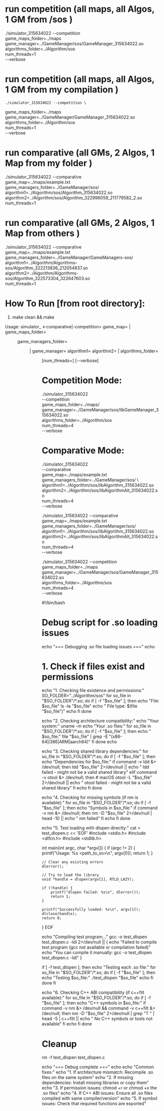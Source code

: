 # run competition (all maps, all Algos, 1 GM from /sos )
  ./simulator_315634022 --competition \
  game_maps_folder=../maps \
  game_manager=../GameManager/sos/GameManager_315634022.so \
  algorithms_folder=../Algorithm/sos \
  num_threads=1 \
  --verbose


# run competition (all maps, all Algos, 1 GM from my compilation )
    ./simulator_315634022 --competition \
  game_maps_folder=../maps \
  game_manager=../GameManager/GameManager_315634022.so \
  algorithms_folder=../Algorithm/sos \
  num_threads=1 \
  --verbose


# run comparative (all GMs, 2 Algos, 1 Map from my folder )
./simulator_315634022 --comparative \
  game_map=../maps/example.txt \
  game_managers_folder=../GameManager/sos/ \
  algorithm1=../Algorithm/sos/Algorithm_315634022.so \
  algorithm2=../Algorithm/sos/Algorithm_322996059_211779582_2.so \
  num_threads=1

# run comparative (all GMs, 2 Algos, 1 Map from others )
./simulator_315634022 --comparative \
  game_map=../maps/example.txt \
  game_managers_folder=../GameManager/GameManagers-sos/ \
  algorithm1=../Algorithm/Algorithms-sos/Algorithm_322213836_212054837.so \
  algorithm2=../Algorithm/Algorithms-sos/Algorithm_322573304_322647603.so \
  num_threads=1

# How To Run [from root directory]:
1. make clean && make

Usage: simulator_<ID> <-comparative|-competition>
       game_map=<file> | game_maps_folder=<dir>
       game_managers_folder=<dir> | game_manager=<file>
       algorithm1=<so> algorithm2=<so> | algorithms_folder=<dir>
       [num_threads=<N>] [--verbose]

# Competition Mode:
./simulator_315634022 \
  --competition \
  game_maps_folder=../maps/ \
  game_manager=../GameManager/sos/libGameManager_315634022.so \
  algorithms_folder=../Algorithm/sos \
  num_threads=4 \
  --verbose
# Comparative Mode:
./simulator_315634022 \
  --comparative \
  game_map=../maps/example.txt \
  game_managers_folder=../GameManager/sos/ \                   
  algorithm1=../Algorithm/sos/libAlgorithm_315634022.so \
  algorithm2=../Algorithm/sos/libAlgorithmAlt_315634022.so \
  num_threads=4 \
  --verbose



./simulator_315634022 --comparative \
  game_map=../maps/example.txt \
  game_managers_folder=../GameManager/sos/ \
  algorithm1=../Algorithm/sos/libAlgorithm_315634022.so \
  algorithm2=../Algorithm/sos/libAlgorithmAlt_315634022.so \
  num_threads=4 \
  --verbose


  ./simulator_315634022 --competition \
  game_maps_folder=../maps \
  game_manager=../GameManager/sos/GameManager_315634022.so \
  algorithms_folder=../Algorithm/sos \
  num_threads=4 \
  --verbose





  #!/bin/bash

# Debug script for .so loading issues
echo "=== Debugging .so file loading issues ==="
echo

# 1. Check if files exist and permissions
echo "1. Checking file existence and permissions:"
SO_FOLDER="../Algorithm/sos"
for so_file in "$SO_FOLDER"/*.so; do
    if [ -f "$so_file" ]; then
        echo "File: $so_file"
        ls -la "$so_file"
        echo "  File type: $(file "$so_file")"
        echo
    fi
done

echo "2. Checking architecture compatibility:"
echo "Your system:"
uname -m
echo "Your .so files:"
for so_file in "$SO_FOLDER"/*.so; do
    if [ -f "$so_file" ]; then
        echo "  $so_file:"
        file "$so_file" | grep -E "(x86-64|i386|ARM|aarch64)"
    fi
done
echo

echo "3. Checking shared library dependencies:"
for so_file in "$SO_FOLDER"/*.so; do
    if [ -f "$so_file" ]; then
        echo "Dependencies for $so_file:"
        if command -v ldd &> /dev/null; then
            ldd "$so_file" 2>/dev/null || echo "  ldd failed - might not be a valid shared library"
        elif command -v otool &> /dev/null; then
            # macOS
            otool -L "$so_file" 2>/dev/null || echo "  otool failed - might not be a valid shared library"
        fi
        echo
    fi
done

echo "4. Checking for missing symbols (if nm is available):"
for so_file in "$SO_FOLDER"/*.so; do
    if [ -f "$so_file" ]; then
        echo "Symbols in $so_file:"
        if command -v nm &> /dev/null; then
            nm -D "$so_file" 2>/dev/null | head -10 || echo "  nm failed"
        fi
        echo
    fi
done

echo "5. Test loading with dlopen directly:"
cat > test_dlopen.c << 'EOF'
#include <stdio.h>
#include <dlfcn.h>
#include <stdlib.h>

int main(int argc, char *argv[]) {
    if (argc != 2) {
        printf("Usage: %s <path_to_so>\n", argv[0]);
        return 1;
    }
    
    // Clear any existing errors
    dlerror();
    
    // Try to load the library
    void *handle = dlopen(argv[1], RTLD_LAZY);
    
    if (!handle) {
        printf("dlopen failed: %s\n", dlerror());
        return 1;
    }
    
    printf("Successfully loaded: %s\n", argv[1]);
    dlclose(handle);
    return 0;
}
EOF

echo "Compiling test program..."
gcc -o test_dlopen test_dlopen.c -ldl 2>/dev/null || {
    echo "Failed to compile test program (gcc not available or compilation failed)"
    echo "You can compile it manually: gcc -o test_dlopen test_dlopen.c -ldl"
}

if [ -f test_dlopen ]; then
    echo "Testing each .so file:"
    for so_file in "$SO_FOLDER"/*.so; do
        if [ -f "$so_file" ]; then
            echo "Testing $so_file:"
            ./test_dlopen "$so_file"
            echo
        fi
    done
fi

echo "6. Checking C++ ABI compatibility (if c++filt available):"
for so_file in "$SO_FOLDER"/*.so; do
    if [ -f "$so_file" ]; then
        echo "C++ symbols in $so_file:"
        if command -v nm &> /dev/null && command -v c++filt &> /dev/null; then
            nm -D "$so_file" 2>/dev/null | grep "T " | head -5 | c++filt || echo "  No C++ symbols or tools not available"
        fi
        echo
    fi
done

# Cleanup
rm -f test_dlopen test_dlopen.c

echo "=== Debug complete ==="
echo
echo "Common fixes:"
echo "1. If architecture mismatch: Recompile .so files on the same system"
echo "2. If missing dependencies: Install missing libraries or copy them"
echo "3. If permission issues: chmod +r or chmod +x the .so files"
echo "4. If C++ ABI issues: Ensure all .so files compiled with same compiler/version"
echo "5. If symbol issues: Check that required functions are exported"